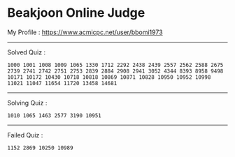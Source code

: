 # Beakjoon Online Judge

My Profile : https://www.acmicpc.net/user/bbomi1973

---

Solved Quiz : 
```
1000 1001 1008 1009 1065 1330 1712 2292 2438 2439 2557 2562 2588 2675 2739 2741 2742 2751 2753 2839 2884 2908 2941 3052 4344 8393 8958 9498 10171 10172 10430 10718 10818 10869 10871 10828 10950 10952 10998 11021 11047 11654 11720 13458 14681
```

---

Solving Quiz :
```
1010 1065 1463 2577 3190 10951
```

---

Failed Quiz :
```
1152 2869 10250 10989
```